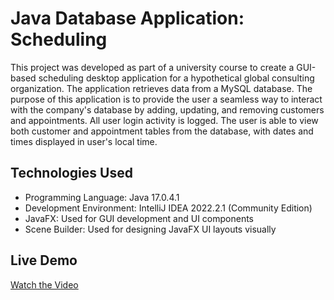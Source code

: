 # Java Database Application: Scheduling

This project was developed as part of a university course to create a GUI-based scheduling desktop application for a hypothetical global consulting organization. The application retrieves data from a MySQL database. The purpose of this application is to provide the user a seamless way to interact with the company's database by adding, updating, and removing customers and appointments. All user login activity is logged.  The user is able to view both customer and appointment tables from the database, with dates and times displayed in user's local time.

## Technologies Used
- Programming Language: Java 17.0.4.1
- Development Environment: IntelliJ IDEA 2022.2.1 (Community Edition)
- JavaFX: Used for GUI development and UI components
- Scene Builder: Used for designing JavaFX UI layouts visually

## Live Demo
[Watch the Video](https://drive.google.com/file/d/1cdN8RdZptHO1QFROGzaZrYXhoJAVzfUg/view?usp=sharing)
